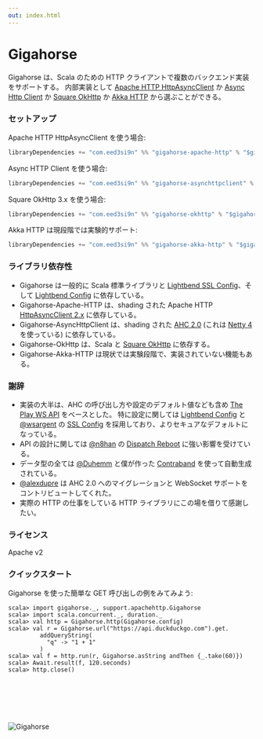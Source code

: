 ```yaml
---
out: index.html
---
```


  [AHC]: https://github.com/AsyncHttpClient/async-http-client/tree/1.9.x
  [netty]: http://netty.io
  [okhttp]: http://square.github.io/okhttp/
  [sslconfig]: https://github.com/lightbend/ssl-config
  [config]: https://github.com/lightbend/config
  [ws]: https://www.playframework.com/documentation/2.5.x/ScalaWS
  [dispatch]: https://dispatchhttp.org/Dispatch.html
  [contraband]: http://www.scala-sbt.org/contraband/
  [akkahttp]: http://doc.akka.io/docs/akka-http/current/scala.html
  [apachehttp]: https://hc.apache.org/httpcomponents-asyncclient-4.1.x/index.html
  [@wsargent]: https://github.com/wsargent
  [@n8han]: https://github.com/n8han
  [@Duhemm]: https://github.com/Duhemm
  [@alexdupre]: https://github.com/alexdupre

Gigahorse
=========

Gigahorse は、Scala のための HTTP クライアントで複数のバックエンド実装をサポートする。
内部実装として [Apache HTTP HttpAsyncClient][apachehttp] か [Async Http Client][AHC] か [Square OkHttp][okhttp] か [Akka HTTP][akkahttp] から選ぶことができる。

### セットアップ

Apache HTTP HttpAsyncClient を使う場合:

```scala
libraryDependencies += "com.eed3si9n" %% "gigahorse-apache-http" % "$gigahorse_version$"
```

Async HTTP Client を使う場合:

```scala
libraryDependencies += "com.eed3si9n" %% "gigahorse-asynchttpclient" % "$gigahorse_version$"
```

Square OkHttp 3.x を使う場合:

```scala
libraryDependencies += "com.eed3si9n" %% "gigahorse-okhttp" % "$gigahorse_version$"
```

Akka HTTP は現段階では実験的サポート:

```scala
libraryDependencies += "com.eed3si9n" %% "gigahorse-akka-http" % "$gigahorse_version$"
```

### ライブラリ依存性

- Gigahorse は一般的に Scala 標準ライブラリと [Lightbend SSL Config][sslconfig]、そして [Lightbend Config][config] に依存している。
- Gigahorse-Apache-HTTP は、shading された Apache HTTP [HttpAsyncClient 2.x][apachehttp] に依存している。
- Gigahorse-AsyncHttpClient は、shading された [AHC 2.0][AHC] (これは [Netty 4][netty] を使っている) に依存している。
- Gigahorse-OkHttp は、Scala と [Square OkHttp][okhttp] に依存する。
- Gigahorse-Akka-HTTP は現状では実験段階で、実装されていない機能もある。

### 謝辞

- 実装の大半は、AHC の呼び出し方や設定のデフォルト値なども含め [The Play WS API][ws] をベースとした。
  特に設定に関しては [Lightbend Config][config] と [@wsargent][@wsargent] の [SSL Config][sslconfig]
  を採用しており、よりセキュアなデフォルトになっている。
- API の設計に関しては [@n8han][@n8han] の [Dispatch Reboot][dispatch] に強い影響を受けている。
- データ型の全ては [@Duhemm][@Duhemm] と僕が作った [Contraband][contraband] を使って自動生成されている。
- [@alexdupre][@alexdupre] は AHC 2.0 へのマイグレーションと WebSocket サポートをコントリビュートしてくれた。
- 実際の HTTP の仕事をしている HTTP ライブラリにこの場を借りて感謝したい。

### ライセンス

Apache v2

### クイックスタート

Gigahorse を使った簡単な GET 呼び出しの例をみてみよう:

```console
scala> import gigahorse._, support.apachehttp.Gigahorse
scala> import scala.concurrent._, duration._
scala> val http = Gigahorse.http(Gigahorse.config)
scala> val r = Gigahorse.url("https://api.duckduckgo.com").get.
         addQueryString(
           "q" -> "1 + 1"
         )
scala> val f = http.run(r, Gigahorse.asString andThen {_.take(60)})
scala> Await.result(f, 120.seconds)
scala> http.close()
```

<div style="margin: 100px"></div>

![Gigahorse](../files/gigahorse.jpg)
